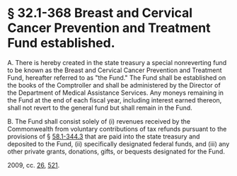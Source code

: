 # § 32.1-368 Breast and Cervical Cancer Prevention and Treatment Fund established.

<p>A. There is hereby created in the state treasury a special nonreverting fund to be known as the Breast and Cervical Cancer Prevention and Treatment Fund, hereafter referred to as "the Fund." The Fund shall be established on the books of the Comptroller and shall be administered by the Director of the Department of Medical Assistance Services. Any moneys remaining in the Fund at the end of each fiscal year, including interest earned thereon, shall not revert to the general fund but shall remain in the Fund.</p><p>B. The Fund shall consist solely of (i) revenues received by the Commonwealth from voluntary contributions of tax refunds pursuant to the provisions of § <a href='http://law.lis.virginia.gov/vacode/58.1-344.3/'>58.1-344.3</a> that are paid into the state treasury and deposited to the Fund, (ii) specifically designated federal funds, and (iii) any other private grants, donations, gifts, or bequests designated for the Fund.</p><p>2009, cc. <a href='http://lis.virginia.gov/cgi-bin/legp604.exe?091+ful+CHAP0026'>26</a>, <a href='http://lis.virginia.gov/cgi-bin/legp604.exe?091+ful+CHAP0521'>521</a>.</p>
